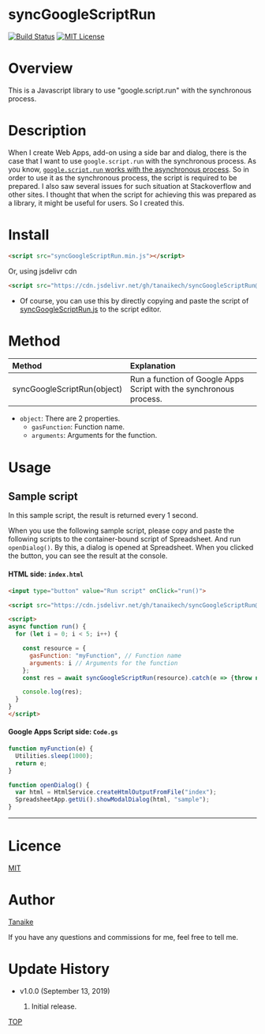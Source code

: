 # syncGoogleScriptRun

[![Build Status](https://travis-ci.org/tanaikech/syncGoogleScriptRun.svg?branch=master)](https://travis-ci.org/tanaikech/syncGoogleScriptRun)
[![MIT License](http://img.shields.io/badge/license-MIT-blue.svg?style=flat)](LICENCE)

<a name="top"></a>

# Overview

This is a Javascript library to use "google.script.run" with the synchronous process.

# Description

When I create Web Apps, add-on using a side bar and dialog, there is the case that I want to use `google.script.run` with the synchronous process. As you know, [`google.script.run` works with the asynchronous process](https://developers.google.com/apps-script/guides/html/reference/run). So in order to use it as the synchronous process, the script is required to be prepared. I also saw several issues for such situation at Stackoverflow and other sites. I thought that when the script for achieving this was prepared as a library, it might be useful for users. So I created this.

# Install

```html
<script src="syncGoogleScriptRun.min.js"></script>
```

Or, using jsdelivr cdn

```html
<script src="https://cdn.jsdelivr.net/gh/tanaikech/syncGoogleScriptRun@master/syncGoogleScriptRun.min.js"></script>
```

- Of course, you can use this by directly copying and paste the script of [syncGoogleScriptRun.js](https://github.com/tanaikech/syncGoogleScriptRun/blob/master/syncGoogleScriptRun.js) to the script editor.

<a name="method"></a>

# Method

| Method                      | Explanation                                                        |
| :-------------------------- | :----------------------------------------------------------------- |
| syncGoogleScriptRun(object) | Run a function of Google Apps Script with the synchronous process. |

- `object`: There are 2 properties.
  - `gasFunction`: Function name.
  - `arguments`: Arguments for the function.

<a name="usage"></a>

# Usage

## Sample script

In this sample script, the result is returned every 1 second.

When you use the following sample script, please copy and paste the following scripts to the container-bound script of Spreadsheet. And run `openDialog()`. By this, a dialog is opened at Spreadsheet. When you clicked the button, you can see the result at the console.

#### HTML side: `index.html`

```HTML
<input type="button" value="Run script" onClick="run()">

<script src="https://cdn.jsdelivr.net/gh/tanaikech/syncGoogleScriptRun@master/syncGoogleScriptRun.min.js"></script>

<script>
async function run() {
  for (let i = 0; i < 5; i++) {

    const resource = {
      gasFunction: "myFunction", // Function name
      arguments: i // Arguments for the function
    };
    const res = await syncGoogleScriptRun(resource).catch(e => {throw new Error(e)});

    console.log(res);
  }
}
</script>
```

#### Google Apps Script side: `Code.gs`

```javascript
function myFunction(e) {
  Utilities.sleep(1000);
  return e;
}

function openDialog() {
  var html = HtmlService.createHtmlOutputFromFile("index");
  SpreadsheetApp.getUi().showModalDialog(html, "sample");
}
```

---

<a name="licence"></a>

# Licence

[MIT](LICENCE)

<a name="author"></a>

# Author

[Tanaike](https://tanaikech.github.io/about/)

If you have any questions and commissions for me, feel free to tell me.

<a name="updatehistory"></a>

# Update History

- v1.0.0 (September 13, 2019)

  1. Initial release.

[TOP](#top)
